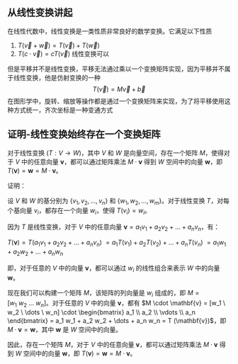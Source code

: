 ## 从线性变换讲起
在线性代数中，线性变换是一类性质非常良好的数学变换。它满足以下性质
1. $T(\vec{v}+\vec{w}) = T(\vec{v})+T(\vec{w})$
2. $T (c \cdot \vec{v}) =cT (\vec{v})$
线性变换可以

但是平移并不是线性变换，平移无法通过乘以一个变换矩阵实现，因为平移并不属于线性变换，他是仿射变换的一种
$$
T(\vec{v})=M \vec{v} +\vec{b}
$$
在图形学中，旋转、缩放等操作都是通过一个变换矩阵来实现，为了将平移使用这种方式统一，齐次坐标是一种变通方式


## 证明-线性变换始终存在一个变换矩阵
对于线性变换 $(T: V \rightarrow W)$，其中 $V$ 和 $W$ 是向量空间，存在一个矩阵 $M$，使得对于 $V$ 中的任意向量 $\mathbf{v}$，都可以通过矩阵乘法 $M \cdot \mathbf{v}$ 得到 $W$ 空间中的向量 $\mathbf{w}$，即 $T (\mathbf{v}) = \mathbf{w} = M \cdot \mathbf{v}$。

证明：

设 $V$ 和 $W$ 的基分别为 $\{v_1, v_2, \dots, v_n\}$ 和 $\{w_1, w_2, \dots, w_m\}$。对于线性变换 $T$，对每个基向量 $v_i$，都存在一个向量 $w_i$，使得 $T (v_i) = w_i$。

因为 $T$ 是线性变换，对于 $V$ 中的任意向量 $\mathbf{v} = a_1 v_1 + a_2 v_2 + \dots + a_n v_n$，有：

$T (\mathbf{v}) = T (a_1 v_1 + a_2 v_2 + \dots + a_n v_n)$
$= a_1 T (v_1) + a_2 T (v_2) + \dots + a_n T (v_n)$
$= a_1 w_1 + a_2 w_2 + \dots + a_n w_n$

即，对于任意的 $V$ 中的向量 $\mathbf{v}$，都可以通过 $w_i$ 的线性组合来表示 $W$ 中的向量 $\mathbf{w}$。

现在我们可以构建一个矩阵 $M$，该矩阵的列向量是 $w_i$ 组成的，即 $M = [w_1 \ w_2 \ \dots \ w_n]$。对于任意的 $V$ 中的向量 $\mathbf{v}$，都有 $M \cdot \mathbf{v} = [w_1 \ w_2 \ \dots \ w_n] \cdot \begin{bmatrix} a_1 \\ a_2 \\ \vdots \\ a_n \end{bmatrix} = a_1 w_1 + a_2 w_2 + \dots + a_n w_n = T (\mathbf{v})$，即 $M \cdot \mathbf{v} = \mathbf{w}$，其中 $\mathbf{w}$ 是 $W$ 空间中的向量。

因此，存在一个矩阵 $M$，对于 $V$ 中的任意向量 $\mathbf{v}$，都可以通过矩阵乘法 $M \cdot \mathbf{v}$ 得到 $W$ 空间中的向量 $\mathbf{w}$，即 $T (\mathbf{v}) = \mathbf{w} = M \cdot \mathbf{v}$。